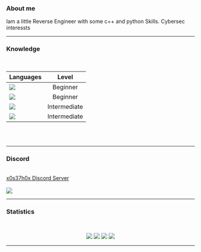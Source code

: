 ### About me
Iam a little Reverse Engineer with some c++ and python Skills. Cybersec interessts



-------------------------------------------------------------------------------------------------------------
### Knowledge
<br>

| Languages                                                                                                                                                   | Level         | 
| -------------                                                                                                                                               |:-------------:|
| <img src="https://img.shields.io/static/v1?label=Language&labelColor=2c2c2c&message=C%2B%2B&style=plastic&logo=cplusplus&color=000000&logoColor=000000">    | Beginner      | 
| <img src="https://img.shields.io/static/v1?label=Language&labelColor=2c2c2c&message=C&style=plastic&logo=C&color=000000&logoColor=000000">                  | Beginner      | 
| <img src="https://img.shields.io/static/v1?label=Language&labelColor=2c2c2c&message=C%23&style=plastic&logo=csharp&color=000000&logoColor=000000">          | Intermediate  |  
| <img src="https://img.shields.io/static/v1?label=Language&labelColor=2c2c2c&message=Python&style=plastic&logo=python&color=000000&logoColor=000000">        | Intermediate  | 


<br>
<br>

-------------------------------------------------------------------------------------------------------------
### Discord

<br>
<a href="https://discord.gg/kzkrZ4VztM" target="_blanK">x0s37h0x Discord Server </a>
<br>
<br>
<img src ="https://img.shields.io/discord/829735457306443847">

<br>

-------------------------------------------------------------------------------------------------------------
### Statistics
<br>
<p align="center">
    <img src="http://github-profile-summary-cards.vercel.app/api/cards/profile-details?username=x0S37h0x&theme=transparent&" />
    <img src="https://streak-stats.demolab.com/?user=x0S37h0x&theme=transparent&locale=de&date_format=j%20M%5B%20Y%5D&card_width=338&fire=EB5454&sideLabels=14FF00" />
    <img src="http://github-profile-summary-cards.vercel.app/api/cards/stats?username=x0S37h0x&theme=transparent&" />
    <img src="https://github-readme-stats.vercel.app/api/top-langs/?username=x0S37h0x&card_width=699&hide_border=true&theme=transparent&" />
</p>

-------------------------------------------------------------------------------------------------------------
